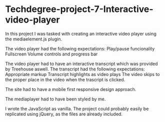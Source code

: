 # Techdegree-project-7-Interactive-video-player
In this project I was tasked with creating an interactive video player using the mediaelement.js plugin.

The video player had the following expectations:
Play/pause funcionality
Fullscreen
Volume controls and progress bar

The video player had to have an interactive transcript which was provided by Treehouse aswell. The transcript had the following expectations:
Appropriate markup
Transcript highlights as video plays
The video skips to the proper place in the video when the trascript is clicked.

The site had to have a mobile first responsive design approach.

The mediaplayer had to have been styled by me.

I wrote the JavaScript as vanilla. The project could probably easily be replicated using jQuery, as the files are already included.

